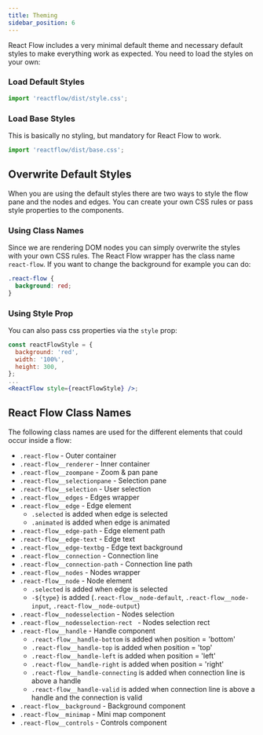 ```yaml
---
title: Theming
sidebar_position: 6
---
```


React Flow includes a very minimal default theme and necessary default styles to make everything work as expected. You need to load the styles on your own:

### Load Default Styles

```js
import 'reactflow/dist/style.css';
```

### Load Base Styles

This is basically no styling, but mandatory for React Flow to work.

```js
import 'reactflow/dist/base.css';
```

## Overwrite Default Styles

When you are using the default styles there are two ways to style the flow pane and the nodes and edges.
You can create your own CSS rules or pass style properties to the components.

### Using Class Names

Since we are rendering DOM nodes you can simply overwrite the styles with your own CSS rules.
The React Flow wrapper has the class name `react-flow`. If you want to change the background for example you can do:

```css
.react-flow {
  background: red;
}
```

### Using Style Prop

You can also pass css properties via the `style` prop:

```jsx
const reactFlowStyle = {
  background: 'red',
  width: '100%',
  height: 300,
};
...
<ReactFlow style={reactFlowStyle} />;
```

## React Flow Class Names

The following class names are used for the different elements that could occur inside a flow:

- `.react-flow` - Outer container
- `.react-flow__renderer` - Inner container
- `.react-flow__zoompane` - Zoom & pan pane
- `.react-flow__selectionpane` - Selection pane
- `.react-flow__selection` - User selection
- `.react-flow__edges` - Edges wrapper
- `.react-flow__edge` - Edge element
  - `.selected` is added when edge is selected
  - `.animated` is added when edge is animated
- `.react-flow__edge-path` - Edge element path
- `.react-flow__edge-text` - Edge text
- `.react-flow__edge-textbg` - Edge text background
- `.react-flow__connection` - Connection line
- `.react-flow__connection-path` - Connection line path
- `.react-flow__nodes` - Nodes wrapper
- `.react-flow__node` - Node element
  - `.selected` is added when edge is selected
  - `-${type}` is added (`.react-flow__node-default`, `.react-flow__node-input`, `.react-flow__node-output`)
- `.react-flow__nodesselection` - Nodes selection
- `.react-flow__nodesselection-rect ` - Nodes selection rect
- `.react-flow__handle` - Handle component
  - `.react-flow__handle-bottom` is added when position = 'bottom'
  - `.react-flow__handle-top` is added when position = 'top'
  - `.react-flow__handle-left` is added when position = 'left'
  - `.react-flow__handle-right` is added when position = 'right'
  - `.react-flow__handle-connecting` is added when connection line is above a handle
  - `.react-flow__handle-valid` is added when connection line is above a handle and the connection is valid
- `.react-flow__background` - Background component
- `.react-flow__minimap` - Mini map component
- `.react-flow__controls` - Controls component
